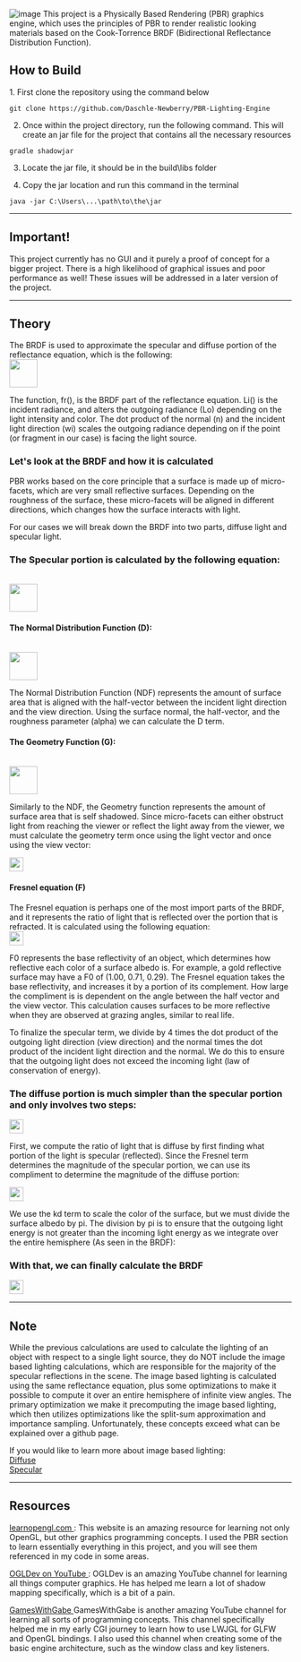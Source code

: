 ![image](https://github.com/user-attachments/assets/2487d8aa-be19-48bf-8af3-130bdca4ac52)
This project is a Physically Based Rendering (PBR) graphics engine, which uses the principles of PBR to render realistic looking materials based on the Cook-Torrence BRDF (Bidirectional Reflectance Distribution Function). 

<h2> How to Build </h2>
1. First clone the repository using the command below

  ```
  git clone https://github.com/Daschle-Newberry/PBR-Lighting-Engine
  ```

2. Once within the project directory, run the following command. This will create an jar file for the project that contains all the necessary resources

 ```
 gradle shadowjar
 ```

3. Locate the jar file, it should be in the build\libs folder

4. Copy the jar location and run this command in the terminal
  
  ```
  java -jar C:\Users\...\path\to\the\jar
  ```
--------------------------------------------------------------------------------------------------------------------------------------------------------------------------------------------------------------------------------------------------------------------------------------------------

<h2> Important! </h2>
This project currently has no GUI and it purely a proof of concept for a bigger project. There is a high likelihood of graphical issues and poor performance as well! These issues will be addressed in a later version of the project.

--------------------------------------------------------------------------------------------------------------------------------------------------------------------------------------------------------------------------------------------------------------------------------------------------

<h2> Theory  </h2>
The BRDF is used to approximate the specular and diffuse portion of the reflectance equation, which is the following: <br/>

<img  src = "https://github.com/user-attachments/assets/bfdfce54-9964-46cc-91cd-63f23084aa3e" height = "50px" width = "auto"/>


The function, fr(), is the BRDF part of the reflectance equation. Li() is the incident radiance, and alters the outgoing radiance (Lo) depending on the light intensity and color. The dot product of the normal (n) and the incident light direction (wi) scales the outgoing radiance depending on if the point (or fragment in our case) is facing the light source.


<h3> Let's look at the BRDF and how it is calculated</h3>

PBR works based on the core principle that a surface is made up of micro-facets, which are very small reflective surfaces. Depending on the roughness of the surface, these micro-facets will be aligned in different directions, which changes how the surface interacts with light.

For our cases we will break down the BRDF into two parts, diffuse light and specular light.

<h3> The Specular portion is calculated by the following equation: </h3> <br/>

<img  src = "https://github.com/user-attachments/assets/0a21ffb4-076a-43d7-9670-40fdd7585f11" height = "50px" width = "auto"/>


<h4> The Normal Distribution Function (D): </h4> <br/>

<img  src = "https://github.com/user-attachments/assets/146f2fcc-be42-430c-85ca-c1997485158f" height = "50px" width = "auto"/>


The Normal Distribution Function (NDF) represents the amount of surface area that is aligned with the half-vector between the incident light direction and the view direction. Using the surface normal, the half-vector, and the roughness parameter (alpha) we can calculate the D term. 

<h4> The Geometry Function (G): </h4> <br/>

<img  src = "https://github.com/user-attachments/assets/35ad338f-1b4d-4e61-8cee-c5360fff71d9" height = "50px" width = "auto"/>


Similarly to the NDF, the Geometry function represents the amount of surface area that is self shadowed. Since micro-facets can either obstruct light from reaching the viewer or reflect the light away from the viewer, we must calculate the geometry term once using the light vector and once using the view vector:<br/>

<img  src = "https://github.com/user-attachments/assets/686105c7-72d9-4592-9572-3e4b8507d53f" height = "25px" width = "auto"/>

<h4> Fresnel equation (F) </h4>
The Fresnel equation is perhaps one of the most import parts of the BRDF, and it represents the ratio of light that is reflected over the portion that is refracted. It is calculated using the following equation: </br>

<img src = "https://github.com/user-attachments/assets/7794d042-0b84-4fa1-a840-836845f6ff45" height = "25px" width = "auto" />


F0 represents the base reflectivity of an object, which determines how reflective each color of a surface albedo is. For example, a gold reflective surface may have a F0 of (1.00, 0.71, 0.29). The Fresnel equation takes the base reflectivity, and increases it by a portion of its complement. How large the compliment is is dependent on the angle between the half vector and the view vector. This calculation causes surfaces to be more reflective when they are observed at grazing angles, similar to real life. 


To finalize the specular term, we divide by 4 times the dot product of the outgoing light direction (view direction) and the normal times the dot product of the incident light direction and the normal. We do this to ensure that the outgoing light does not exceed the incoming light (law of conservation of energy).

<h3>The diffuse portion is much simpler than the specular portion and only involves two steps: </h3>

<img  src = "!https://github.com/user-attachments/assets/82ec3849-e45d-4956-8f6a-3749772aced0" height = "25px" width = "auto"/>


First, we compute the ratio of light that is diffuse by first finding what portion of the light is specular (reflected). Since the Fresnel term determines the magnitude of the specular portion, we can use its compliment to determine the magnitude of the diffuse portion:

<img src = "https://github.com/user-attachments/assets/42c451e5-30cb-4212-ac9a-f54a06515430" height = "25px" width = "auto"/>

We use the kd term to scale the color of the surface, but we must divide the surface albedo by pi. The division by pi is to ensure that the outgoing light energy is not greater than the incoming light energy as we integrate over the entire hemisphere (As seen in the BRDF):


<h3> With that, we can finally calculate the BRDF</h3>

<img src = "https://github.com/user-attachments/assets/86f8e1f9-c5e8-43f4-85d1-da58bc718d30" height = "25px" width = "auto"/>

--------------------------------------------------------------------------------------------------------------------------------------------------------------------------------------------------------------------------------------------------------------------------------------------------

<h2> Note </h2>

While the previous calculations are used to calculate the lighting of an object with respect to a single light source, they do NOT include the image based lighting calculations, which are responsible for the majority of the specular reflections in the scene. The image based lighting is calculated using the same reflectance equation, plus some optimizations to make it possible to compute it over an entire hemisphere of infinite view angles. The primary optimization we make it precomputing the image based lighting, which then utilizes optimizations like the split-sum approximation and importance sampling. Unfortunately, these concepts exceed what can be explained over a github page.

If you would like to learn more about image based lighting: </br>
<a href = "https://learnopengl.com/PBR/IBL/Diffuse-irradiance"> Diffuse </a> </br>
<a href = "https://learnopengl.com/PBR/IBL/Specular-IBL"> Specular </a>

--------------------------------------------------------------------------------------------------------------------------------------------------------------------------------------------------------------------------------------------------------------------------------------------------

<h2> Resources </h2>

<a href = "https://learnopengl.com/"> learnopengl.com </a>: This website is an amazing resource for learning not only OpenGL, but other graphics programming concepts. I used the PBR section to learn essentially everything in this project, and you will see them referenced in my code in some areas. <br/>

<a href = "https://www.youtube.com/@OGLDEV"> OGLDev on YouTube </a>: OGLDev is an amazing YouTube channel for learning all things computer graphics. He has helped me learn a lot of shadow mapping specifically, which is a bit of a pain.<br/>

<a href = "https://www.youtube.com/@GamesWithGabe"> GamesWithGabe </a> GamesWithGabe is another amazing YouTube channel for learning all sorts of programming concepts. This channel specifically helped me in my early CGI journey to learn how to use LWJGL for GLFW and OpenGL bindings. I also used this channel when creating some of the basic engine architecture, such as the window class and key listeners. </a>




